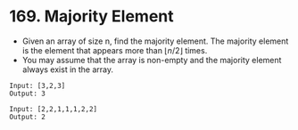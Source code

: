 # 169. Majority Element
* Given an array of size n, find the majority element. The majority element is the element that appears more than $⌊ n/2 ⌋$ times.
* You may assume that the array is non-empty and the majority element always exist in the array.
```text
Input: [3,2,3]
Output: 3

Input: [2,2,1,1,1,2,2]
Output: 2
```


